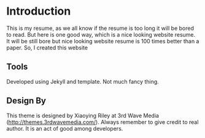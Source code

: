 # Introduction

This is my resume, as we all know if the resume is too long it will be bored to read. But here is one good way, which is a nice looking website resume. It will be still bore but nice looking website resume is 100 times better than a paper. So, I created this website

## Tools

Developed using Jekyll and template. Not much fancy thing.

## Design By

This theme is designed by Xiaoying Riley at 3rd Wave Media (http://themes.3rdwavemedia.com/). Always remember to give credit to real author. It is an act of good among developers.
